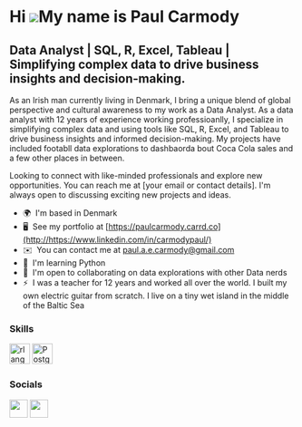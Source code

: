 Hi ![](https://user-images.githubusercontent.com/18350557/176309783-0785949b-9127-417c-8b55-ab5a4333674e.gif)My name is Paul Carmody
====================================================================================================================================

Data Analyst | SQL, R, Excel, Tableau | Simplifying complex data to drive business insights and decision-making.
--------------------------------------------

As an Irish man currently living in Denmark, I bring a unique blend of global perspective and cultural awareness to my work as a Data Analyst. 
As a data analyst with 12 years of experience working professioanlly, I specialize in simplifying complex data and using tools like SQL, R, Excel, and Tableau to drive business insights and informed decision-making. My projects have included footabll data explorations to dashbaorda bout Coca Cola sales and a few other places in between.

Looking to connect with like-minded professionals and explore new opportunities. You can reach me at [your email or contact details]. I'm always open to discussing exciting new projects and ideas.

* 🌍  I'm based in Denmark
* 🖥️  See my portfolio at [https://paulcarmody.carrd.co](http://https://www.linkedin.com/in/carmodypaul/)
* ✉️  You can contact me at [paul.a.e.carmody@gmail.com](mailto:paul.a.e.carmody@gmail.com)
* 🧠  I'm learning Python
* 🤝  I'm open to collaborating on data explorations with other Data nerds
* ⚡  I was a teacher for 12 years and worked all over the world. I built my own electric guitar from scratch. I live on a tiny wet island in the middle of the Baltic Sea

### Skills


<p align="left">
<a href="https://www.r-project.org/" target="_blank" rel="noreferrer"><img src="https://raw.githubusercontent.com/danielcranney/readme-generator/main/public/icons/skills/rlang-colored.svg" width="36" height="36" alt="rlang" /></a>
<a href="https://www.postgresql.org/" target="_blank" rel="noreferrer"><img src="https://raw.githubusercontent.com/danielcranney/readme-generator/main/public/icons/skills/postgresql-colored.svg" width="36" height="36" alt="PostgreSQL" /></a>
</p>


### Socials

<p align="left"> <a href="https://www.github.com/cArmo85" target="_blank" rel="noreferrer"><img src="https://raw.githubusercontent.com/danielcranney/readme-generator/main/public/icons/socials/github.svg" width="32" height="32" /></a> <a href="https://www.linkedin.com/in/carmodypaul/" target="_blank" rel="noreferrer"><img src="https://raw.githubusercontent.com/danielcranney/readme-generator/main/public/icons/socials/linkedin.svg" width="32" height="32" /></a></p>

